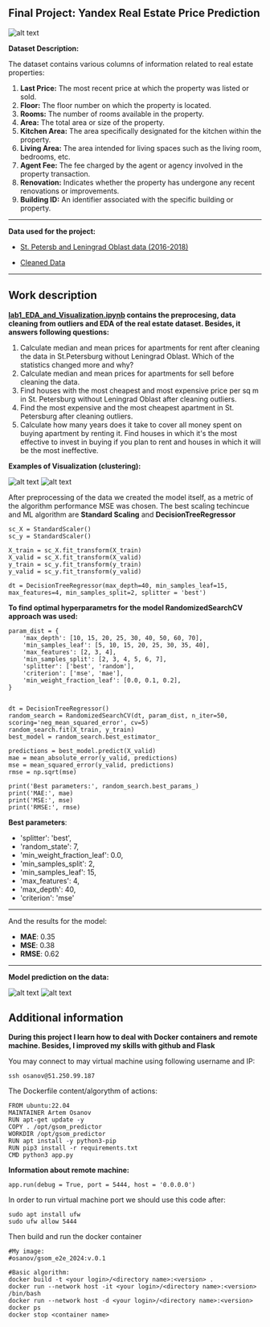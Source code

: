 <h2> Final Project: Yandex Real Estate Price Prediction
 </h2>

![alt text](https://github.com/abuser11/e2e_project_2024/blob/master/images/spb_resal_estate.jpg)

**Dataset Description:**

The dataset contains various columns of information related to real estate properties:

1. **Last Price:** The most recent price at which the property was listed or sold.
2. **Floor:** The floor number on which the property is located.
3. **Rooms:** The number of rooms available in the property.
4. **Area:** The total area or size of the property.
5. **Kitchen Area:** The area specifically designated for the kitchen within the property.
6. **Living Area:** The area intended for living spaces such as the living room, bedrooms, etc.
7. **Agent Fee:** The fee charged by the agent or agency involved in the property transaction.
8. **Renovation:** Indicates whether the property has undergone any recent renovations or improvements.
9. **Building ID:** An identifier associated with the specific building or property.

***
**Data used for the project:**

* [St. Petersb and Leningrad Oblast data (2016-2018)](https://github.com/abuser11/e2e_project_2024/blob/master/data/spb.real.estate.archive.sample5000.tsv)

* [Cleaned Data](https://github.com/abuser11/e2e_project_2024/blob/master/data/cleaned_dataset.csv)
***

<h2> Work description </h2>

**[lab1_EDA_and_Visualization.ipynb](https://github.com/abuser11/e2e_project_2024/blob/master/notebooks/lab1_1_EDA_and_Visualzation.ipynb) contains the preprocesing, data cleaning from outliers and EDA of the real estate dataset. Besides, it answers following questions:**

1. Calculate median and mean prices for apartments for rent after cleaning the data in St.Petersburg without Leningrad Oblast. Which of the statistics changed more and why?
2. Calculate median and mean prices for apartments for sell before cleaning the data.
3. Find houses with the most cheapest and most expensive price per sq m in St. Petersburg without Leningrad Oblast after cleaning outliers.
4. Find the most expensive and the most cheapest apartment in St. Petersburg after cleaning outliers.
5. Calculate how many years does it take to cover all money spent on buying apartment by renting it. Find houses in which it's the most effective to invest in buying if you plan to rent and houses in which it will be the most ineffective.

**Examples of Visualization (clustering):**

![alt text](https://github.com/abuser11/e2e_project_2024/blob/master/images/plot1.png)
![alt text](https://github.com/abuser11/e2e_project_2024/blob/master/images/plot2.png)

After preprocessing of the data we created the model itself, as a metric of the algorithm performance MSE was chosen. The best scaling techincue and ML algorithm are **Standard Scaling** and __DecisionTreeRegressor__ 

```
sc_X = StandardScaler()
sc_y = StandardScaler()

X_train = sc_X.fit_transform(X_train)
X_valid = sc_X.fit_transform(X_valid)
y_train = sc_y.fit_transform(y_train)
y_valid = sc_y.fit_transform(y_valid)

dt = DecisionTreeRegressor(max_depth=40, min_samples_leaf=15, max_features=4, min_samples_split=2, splitter = 'best')
```	

**To find optimal hyperparametrs for the model RandomizedSearchCV approach was used:**

```
param_dist = {
    'max_depth': [10, 15, 20, 25, 30, 40, 50, 60, 70],
    'min_samples_leaf': [5, 10, 15, 20, 25, 30, 35, 40],
    'max_features': [2, 3, 4],
    'min_samples_split': [2, 3, 4, 5, 6, 7],
    'splitter': ['best', 'random'],
    'criterion': ['mse', 'mae'],
    'min_weight_fraction_leaf': [0.0, 0.1, 0.2],
}


dt = DecisionTreeRegressor()
random_search = RandomizedSearchCV(dt, param_dist, n_iter=50, scoring='neg_mean_squared_error', cv=5)
random_search.fit(X_train, y_train)
best_model = random_search.best_estimator_

predictions = best_model.predict(X_valid)
mae = mean_absolute_error(y_valid, predictions)
mse = mean_squared_error(y_valid, predictions)
rmse = np.sqrt(mse)

print('Best parameters:', random_search.best_params_)
print('MAE:', mae)
print('MSE:', mse)
print('RMSE:', rmse)
```	

**Best parameters**: 
- 'splitter': 'best', 
- 'random_state': 7, 
- 'min_weight_fraction_leaf': 0.0, 
- 'min_samples_split': 2, 
- 'min_samples_leaf': 15, 
- 'max_features': 4,
- 'max_depth': 40,
- 'criterion': 'mse'
---
And the results for the model:
- **MAE**: 0.35
- **MSE**: 0.38
- **RMSE**: 0.62
---

**Model prediction on the data:**

![alt text](https://github.com/abuser11/e2e_project_2024/blob/master/images/model.png)
![alt text](https://github.com/abuser11/e2e_project_2024/blob/master/images/model2.png)


<h2> Additional information </h2>

**During this project I learn how to deal with Docker containers and remote machine. Besides, I improved my skills with github and Flask**

You may connect to may virtual machine using following username and IP:

```	
ssh osanov@51.250.99.187
```	

The Dockerfile content/algorythm of actions:

```	
FROM ubuntu:22.04
MAINTAINER Artem Osanov
RUN apt-get update -y
COPY . /opt/gsom_predictor
WORKDIR /opt/gsom_predictor
RUN apt install -y python3-pip
RUN pip3 install -r requirements.txt
CMD python3 app.py
```	
**Information about remote machine:**
```	
app.run(debug = True, port = 5444, host = '0.0.0.0')
```	
In order to run virtual machine port we should use this code after:
```	
sudo apt install ufw
sudo ufw allow 5444 
```	

Then build and run the docker container

```	
#My image:
#osanov/gsom_e2e_2024:v.0.1

#Basic algorithm:
docker build -t <your login>/<directory name>:<version> .     
docker run --network host -it <your login>/<directory name>:<version> /bin/bash
docker run --network host -d <your login>/<directory name>:<version>   
docker ps 
docker stop <container name> 
```	
